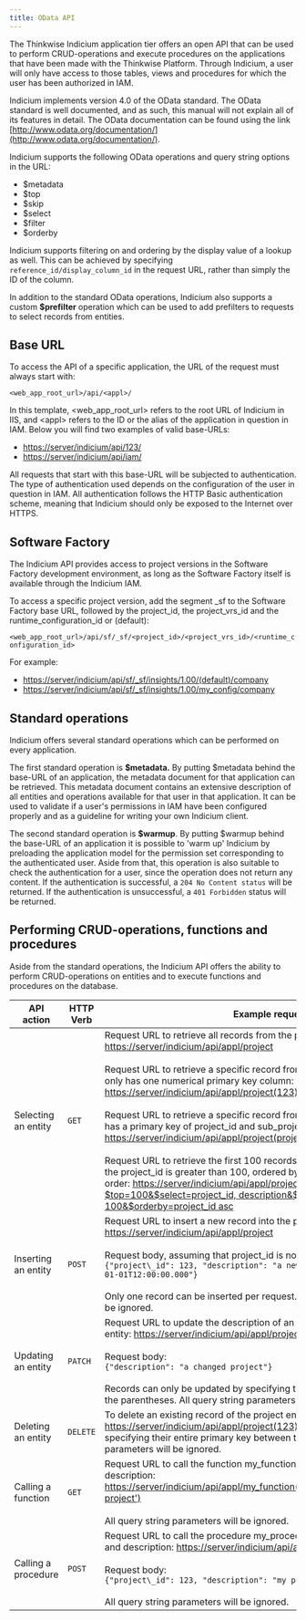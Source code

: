 ```yaml
---
title: OData API
---
```


The Thinkwise Indicium application tier offers an open API that can be used to perform CRUD-operations and execute procedures on the applications that have been made with the Thinkwise Platform. Through Indicium, a user will only have access to those tables, views and procedures for which the user has been authorized in IAM.

Indicium implements version 4.0 of the OData standard. The OData standard is well documented, and as such, this manual will not explain all of its features in detail. The OData documentation can be found using the link [http://www.odata.org/documentation/](http://www.odata.org/documentation/).

Indicium supports the following OData operations and query string options in the URL:

* $metadata
* $top
* $skip
* $select
* $filter
* $orderby

Indicium supports filtering on and ordering by the display value of a lookup as well. This can be achieved by specifying `reference_id/display_column_id` in the request URL, rather than simply the ID of the column.

In addition to the standard OData operations, Indicium also supports a custom **$prefilter** operation which can be used to add prefilters to requests to select records from entities.

## Base URL

To access the API of a specific application, the URL of the request must always start with:

`<web_app_root_url>/api/<appl>/`

In this template, &lt;web\_app\_root\_url&gt; refers to the root URL of Indicium in IIS, and &lt;appl&gt; refers to the ID or the alias of the application in question in IAM. Below you will find two examples of valid base-URLs:

* [https://server/indicium/api/123/](https://server/indicium/api/123/)
* [https://server/indicium/api/iam/](https://server/indicium/api/iam/)

All requests that start with this base-URL will be subjected to authentication. The type of authentication used depends on the configuration of the user in question in IAM. All authentication follows the HTTP Basic authentication scheme, meaning that Indicium should only be exposed to the Internet over HTTPS.

## Software Factory

The Indicium API provides access to project versions in the Software Factory development environment, as long as the Software Factory itself is available through the Indicium IAM.

To access a specific project version, add the segment \_sf to the Software Factory base URL, followed by the project\_id, the project\_vrs\_id and the runtime\_configuration\_id or \(default\):

`<web_app_root_url>/api/sf/_sf/<project_id>/<project_vrs_id>/<runtime_configuration_id>`

For example:

* [https://server/indicium/api/sf/\_sf/insights/1.00/\(default\)/company](https://server/indicium/api/sf/_sf/insights/1.00/%28default%29/company)
* [https://server/indicium/api/sf/\_sf/insights/1.00/my\_config/company](https://server/indicium/api/sf/_sf/insights/1.00/my_config/company)

## Standard operations

Indicium offers several standard operations which can be performed on every application.

The first standard operation is **$metadata.** By putting $metadata behind the base-URL of an application, the metadata document for that application can be retrieved. This metadata document contains an extensive description of all entities and operations available for that user in that application. It can be used to validate if a user's permissions in IAM have been configured properly and as a guideline for writing your own Indicium client.

The second standard operation is **$warmup**. By putting $warmup behind the base-URL of an application it is possible to 'warm up' Indicium by preloading the application model for the permission set corresponding to the authenticated user. Aside from that, this operation is also suitable to check the authentication for a user, since the operation does not return any content. If the authentication is successful, a `204 No Content status` will be returned. If the authentication is unsuccessful, a `401 Forbidden` status will be returned.

## Performing CRUD-operations, functions and procedures

Aside from the standard operations, the Indicium API offers the ability to perform CRUD-operations on entities and to execute functions and procedures on the database.

| API action          | HTTP Verb | Example request                                                                                                                                                                                                                                                                                                                                                                                                                                                                                                                                                                                                                                                                                                                                                                                                                                                                                                                                                                                                                                                                                                                                                       |
| ------------------- | --------- | --------------------------------------------------------------------------------------------------------------------------------------------------------------------------------------------------------------------------------------------------------------------------------------------------------------------------------------------------------------------------------------------------------------------------------------------------------------------------------------------------------------------------------------------------------------------------------------------------------------------------------------------------------------------------------------------------------------------------------------------------------------------------------------------------------------------------------------------------------------------------------------------------------------------------------------------------------------------------------------------------------------------------------------------------------------------------------------------------------------------------------------------------------------------- |
| Selecting an entity | `GET   `  | Request URL to retrieve all records from the project entity: [https://server/indicium/api/appl/project](https://server/indicium/api/appl/project) <br><br>Request URL to retrieve a specific record from the project entity, given that it only has one numerical primary key column: [https://server/indicium/api/appl/project\(123\)](https://server/indicium/api/appl/project%28123%29) <br><br>Request URL to retrieve a specific record from the sub\_project entity, which has a primary key of project\_id and sub\_project\_id: [https://server/indicium/api/appl/project\(project\_id=123,subproject\_id=321\)](https://server/indicium/api/appl/project%28project_id=123,subproject_id=321%29) <br><br>Request URL to retrieve the first 100 records from the project entity where the project\_id is greater than 100, ordered by the project id in ascending order: [https://server/indicium/api/appl/project?$top=100&$select=project\_id, description&$filter=project\_id gt 100&$orderby=project\_id asc](https://server/indicium/api/appl/project?$top=100&$select=project_id,%20description&$filter=project_id%20gt%20100&$orderby=project_id%20asc) |
| Inserting an entity | `POST  `  | Request URL to insert a new record into the project entity: [https://server/indicium/api/appl/project](https://server/indicium/api/appl/project) <br><br>Request body, assuming that project\_id is not an identity: <br>`{"project\_id": 123, "description": "a new project", "deadline": "2017-01-01T12:00:00.000"}` <br><br>Only one record can be inserted per request. All query string parameters will be ignored.                                                                                                                                                                                                                                                                                                                                                                                                                                                                                                                                                                                                                                                                                                                                              |
| Updating an entity  | `PATCH `  | Request URL to update the description of an existing record of the project entity: [https://server/indicium/api/appl/project\(123\)](https://server/indicium/api/appl/project%28123%29)  <br><br>Request body:  <br>`{"description": "a changed project"}` <br><br>Records can only be updated by specifying their entire primary key between the parentheses. All query string parameters will be ignored.                                                                                                                                                                                                                                                                                                                                                                                                                                                                                                                                                                                                                                                                                                                                                           |
| Deleting an entity  | `DELETE`  | To delete an existing record of the project entity: [https://server/indicium/api/appl/project\(123\)](https://server/indicium/api/appl/project%28123%29) Records can only be deleted by specifying their entire primary key between the parentheses. All query string parameters will be ignored.                                                                                                                                                                                                                                                                                                                                                                                                                                                                                                                                                                                                                                                                                                                                                                                                                                                                     |
| Calling a function  | `GET   `  | Request URL to call the function my\_function with parameters project\_id and description: [https://server/indicium/api/appl/my\_function\(project\_id=123,description='my project'\)](https://server/indicium/api/appl/my_function%28project_id=123,description='my%20project'%29)<br><br>All query string parameters will be ignored.                                                                                                                                                                                                                                                                                                                                                                                                                                                                                                                                                                                                                                                                                                                                                                                                                                       |
| Calling a procedure | `POST  `  | Request URL to call the procedure my\_procedure with parameters project\_id and description: [https://server/indicium/api/appl/my\_procedure](https://server/indicium/api/appl/my_procedure) <br><br>Request body: <br>`{"project\_id": 123, "description": "my project"}`<br><br> All query string parameters will be ignored.                                                                                                                                                                                                                                                                                                                                                                                                                                                                                                                                                                                                                                                                                                                                                                                                                                                     |
